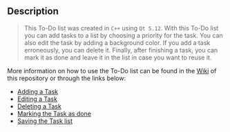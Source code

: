 ## Description

> This To-Do list was created in `C++` using `Qt 5.12`. 
With this To-Do list you can add tasks to a list by choosing a priority for the task. You can also edit the task by adding a background color.
If you add a task erroneously, you can delete it.
Finally, after finishing a task, you can mark it as done and leave it in the list in case you want to reuse it.



More information on how to use the To-Do list can be found in the [Wiki](https://github.com/iagohribeiro/toDoListProject/wiki) of this repository or through the links below:
* [Adding a Task](https://github.com/iagohribeiro/toDoListProject/wiki/Features#adding-a-task)
* [Editing a Task](https://github.com/iagohribeiro/toDoListProject/wiki/Features#editing-a-task)
* [Deleting a Task](https://github.com/iagohribeiro/toDoListProject/wiki/Features#deleting-a-task)
* [Marking the Task as done](https://github.com/iagohribeiro/toDoListProject/wiki/Features#marking-the-task-as-done)
* [Saving the Task list](https://github.com/iagohribeiro/toDoListProject/wiki/Features#saving-the-task-list)
